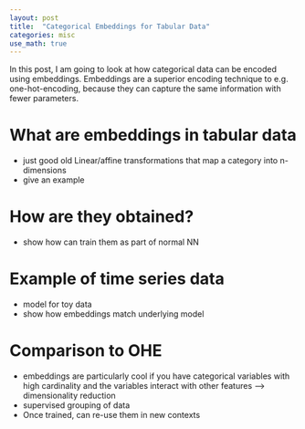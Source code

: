 ```yaml
---
layout: post
title:  "Categorical Embeddings for Tabular Data"
categories: misc
use_math: true
---
```



In this post, I am going to look at how categorical data can be encoded using embeddings. Embeddings are a superior encoding technique to e.g. one-hot-encoding, because they can capture the same information with fewer parameters.

# What are embeddings in tabular data

- just good old Linear/affine transformations that map a category into n-dimensions
- give an example

# How are they obtained?

- show how can train them as part of normal NN

# Example of time series data

- model for toy data
- show how embeddings match underlying model

# Comparison to OHE

- embeddings are particularly cool if you have categorical variables with high cardinality and the variables interact with other features --> dimensionality reduction
- supervised grouping of data
- Once trained, can re-use them in new contexts
